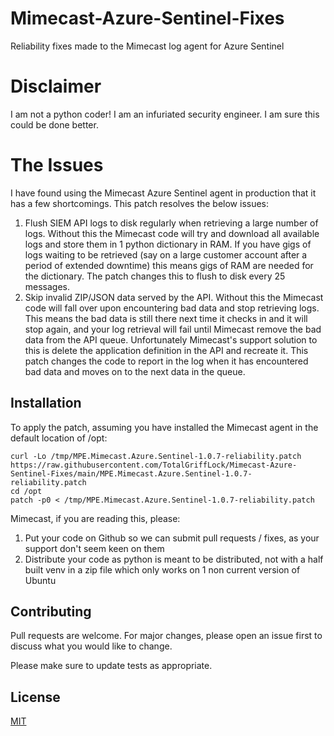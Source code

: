 # Mimecast-Azure-Sentinel-Fixes
Reliability fixes made to the Mimecast log agent for Azure Sentinel

# Disclaimer
I am not a python coder! I am an infuriated security engineer. I am sure this could be done better.

# The Issues

I have found using the Mimecast Azure Sentinel agent in production that it has a few shortcomings. This patch resolves the below issues:

1. Flush SIEM API logs to disk regularly when retrieving a large number of logs. Without this the Mimecast code will try and download all available logs and store them in 1 python dictionary in RAM. If you have gigs of logs waiting to be retrieved (say on a large customer account after a period of extended downtime) this means gigs of RAM are needed for the dictionary. The patch changes this to flush to disk every 25 messages.
2. Skip invalid ZIP/JSON data served by the API. Without this the Mimecast code will fall over upon encountering bad data and stop retrieving logs. This means the bad data is still there next time it checks in and it will stop again, and your log retrieval will fail until Mimecast remove the bad data from the API queue. Unfortunately Mimecast's support solution to this is delete the application definition in the API and recreate it. This patch changes the code to report in the log when it has encountered bad data and moves on to the next data in the queue.

## Installation
To apply the patch, assuming you have installed the Mimecast agent in the default location of /opt:

```
curl -Lo /tmp/MPE.Mimecast.Azure.Sentinel-1.0.7-reliability.patch https://raw.githubusercontent.com/TotalGriffLock/Mimecast-Azure-Sentinel-Fixes/main/MPE.Mimecast.Azure.Sentinel-1.0.7-reliability.patch 
cd /opt
patch -p0 < /tmp/MPE.Mimecast.Azure.Sentinel-1.0.7-reliability.patch
```

Mimecast, if you are reading this, please:
1. Put your code on Github so we can submit pull requests / fixes, as your support don't seem keen on them
2. Distribute your code as python is meant to be distributed, not with a half built venv in a zip file which only works on 1 non current version of Ubuntu

## Contributing
Pull requests are welcome. For major changes, please open an issue first to discuss what you would like to change.

Please make sure to update tests as appropriate.

## License
[MIT](https://choosealicense.com/licenses/mit/)
